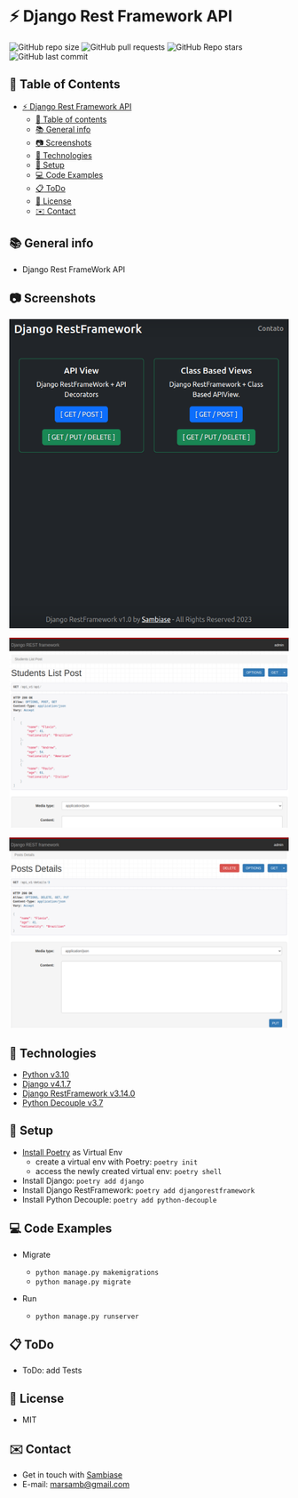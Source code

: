 # :zap: Django Rest Framework API


![GitHub repo size](https://img.shields.io/github/repo-size/sambiase/django_rest_framework?style=plastic)
![GitHub pull requests](https://img.shields.io/github/issues-pr/sambiase/django_rest_framework?style=plastic)
![GitHub Repo stars](https://img.shields.io/github/stars/sambiase/django_rest_framework?style=plastic)
![GitHub last commit](https://img.shields.io/github/last-commit/sambiase/django_rest_framework?style=plastic)  



## :page_facing_up: Table of Contents   

* [:zap: Django Rest Framework API](#zap-django-rest-framework-api)
  * [:page_facing_up: Table of contents](#page_facing_up-table-of-contents)
  * [:books: General info](#books-general-info)
  * [:camera: Screenshots](#camera-screenshots)
  * [:signal_strength: Technologies](#signal_strength-technologies)
  * [:floppy_disk: Setup](#floppy_disk-setup)
  * [:computer: Code Examples](#computer-code-examples)
  * [:clipboard: ToDo](#clipboard-todo)
  * [:file_folder: License](#file_folder-license)
  * [:envelope: Contact](#envelope-contact)

## :books: General info

* Django Rest FrameWork API 


## :camera: Screenshots

![screen print](./static/images/mainUI.png "Django RestFramework API")

![screen print](./static/images/API_List_Post.png "Django RestFramework API")

![screen print](./static/images/API_details.png "Django RestFramework API")

## :signal_strength: Technologies

* [Python v3.10](https://www.python.org/)
* [Django v4.1.7](https://www.djangoproject.com/)
* [Django RestFramework v3.14.0](https://www.django-rest-framework.org/)
* [Python Decouple v3.7](https://pypi.org/project/python-decouple/)



## :floppy_disk: Setup

* [Install Poetry](https://python-poetry.org/docs/#installation) as Virtual Env
  * create a virtual env with Poetry: `poetry init`
  * access the newly created virtual env: `poetry shell`
* Install Django: `poetry add django`
* Install Django RestFramework: `poetry add djangorestframework`
* Install Python Decouple: `poetry add python-decouple`

 

## :computer: Code Examples

* Migrate 
  * `python manage.py makemigrations`
  * `python manage.py migrate`

* Run 
  * `python manage.py runserver`


## :clipboard: ToDo

* ToDo: add Tests


## :file_folder: License

* MIT

## :envelope: Contact

* Get in touch with [Sambiase](https://github.com/sambiase)
* E-mail: [marsamb@gmail.com](mailto:marsamb@gmail.com)